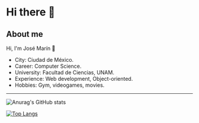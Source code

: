 # Hi there 👋

## About me

Hi, I'm José Marín 🌴
- City: Ciudad de México.
- Career: Computer Science.
- University: Facultad de Ciencias, UNAM.
- Experience: Web development, Object-oriented.
- Hobbies: Gym, videogames, movies.

<!--
## Find me on

[![](https://img.shields.io/badge/linkedin-%230077B5.svg?style=for-the-badge&logo=linkedin)](https://www.linkedin.com/in/jos%C3%A9-mar%C3%ADn-372b75244/)
-->
---

![Anurag's GitHub stats](https://github-readme-stats.vercel.app/api?username=Jose2432&show_icons=true&theme=radical)

[![Top Langs](https://github-readme-stats.vercel.app/api/top-langs/?username=Jose2432&theme=radical)](https://github.com/Jose2432/github-readme-stats)

<!--
**Negrita** <br>
*Cursiva* <br>
~~Tachado~~ <br>
**Negrita en *cursiva*** <br>

## Etiquetas
<p>
  <a href="https://badge.fury.io/js/electron-markdownify">
    <img src="https://badge.fury.io/js/electron-markdownify.svg"
         alt="Gitter">
  </a>
  <a href="https://gitter.im/amitmerchant1990/electron-markdownify"><img src="https://badges.gitter.im/amitmerchant1990/electron-markdownify.svg"></a>
  <a href="https://saythanks.io/to/bullredeyes@gmail.com">
      <img src="https://img.shields.io/badge/SayThanks.io-%E2%98%BC-1EAEDB.svg">
  </a>
  <a href="https://www.paypal.me/AmitMerchant">
    <img src="https://img.shields.io/badge/$-donate-ff69b4.svg?maxAge=2592000&amp;style=flat">
  </a>
</p>

<p align="center">
  <a href="#sección-1">Sección 1</a> •
  <a href="#lista-de-links">Lista de links</a> •
  <a href="#si-te-sirvió">Si te sirvió</a>
</p>

## Sección 1

Este es un [enlace](https://www.google.com/)

```bash
# Comentario para ejecutar codigo 1
$ linea de codigo en la terminal

# Comentario para ejecutar codigo 2
$ linea de codigo en la terminal

# Comentario para ejecutar codigo 3
$ linea de codigo en la terminal
```

> **Nota**
> Aqui puedo agregar una `nota` por si la necesito.

## Lista de links

- [Electron](http://electron.atom.io/)
- [Node.js](https://nodejs.org/)



## Si te sirvió

<a href="https://www.buymeacoffee.com/5Zn8Xh3l9" target="_blank"><img src="https://www.buymeacoffee.com/assets/img/custom_images/purple_img.png" alt="Buy Me A Coffee" style="height: 41px !important;width: 174px !important;box-shadow: 0px 3px 2px 0px rgba(190, 190, 190, 0.5) !important;-webkit-box-shadow: 0px 3px 2px 0px rgba(190, 190, 190, 0.5) !important;" ></a>
-->

